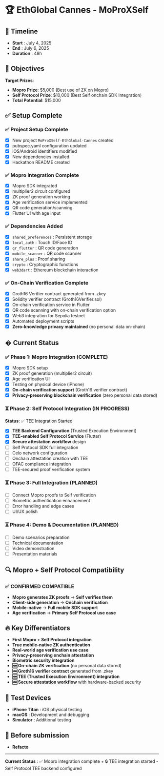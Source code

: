 # 🏆 EthGlobal Cannes - MoProXSelf

## 📅 Timeline
- **Start** : July 4, 2025
- **End** : July 6, 2025  
- **Duration** : 48h

## 🎯 Objectives
**Target Prizes**:
- **Mopro Prize**: $5,000 (Best use of ZK on Mopro)
- **Self Protocol Prize**: $10,000 (Best Self onchain SDK Integration)
- **Total Potential**: $15,000

## ✅ Setup Complete

### ✅ Project Setup Complete

- [x] New project `MoProXSelf-EthGlobal-Cannes` created
- [x] pubspec.yaml configuration updated
- [x] iOS/Android identifiers modified
- [x] New dependencies installed
- [x] Hackathon README created

### ✅ Mopro Integration Complete

- [x] Mopro SDK integrated
- [x] multiplier2 circuit configured
- [x] ZK proof generation working
- [x] Age verification service implemented
- [x] QR code generation/scanning
- [x] Flutter UI with age input

### ✅ Dependencies Added

- [x] `shared_preferences` : Persistent storage
- [x] `local_auth` : Touch ID/Face ID  
- [x] `qr_flutter` : QR code generation
- [x] `mobile_scanner` : QR code scanner
- [x] `share_plus` : Proof sharing
- [x] `crypto` : Cryptographic functions
- [x] `web3dart` : Ethereum blockchain interaction

### ✅ On-Chain Verification Complete

- [x] Groth16 Verifier contract generated from .zkey
- [x] Solidity verifier contract (Groth16Verifier.sol)
- [x] On-chain verification service in Flutter
- [x] QR code scanning with on-chain verification option
- [x] Web3 integration for Sepolia testnet
- [x] Automated deployment scripts
- [x] **Zero-knowledge privacy maintained** (no personal data on-chain)

## � Current Status

### ✅ Phase 1: Mopro Integration (COMPLETE)

- [x] Mopro SDK setup
- [x] ZK proof generation (multiplier2 circuit)
- [x] Age verification UI
- [x] Testing on physical device (iPhone)
- [x] **On-chain verification support** (Groth16 verifier contract)
- [x] **Privacy-preserving blockchain verification** (zero personal data stored)

### ⏳ Phase 2: Self Protocol Integration (IN PROGRESS)

**Status**: ✅ TEE Integration Started

- [x] **TEE Backend Configuration** (Trusted Execution Environment)
- [x] **TEE-enabled Self Protocol Service** (Flutter)
- [x] **Secure attestation workflow** design
- [ ] Self Protocol SDK full integration
- [ ] Celo network configuration
- [ ] Onchain attestation creation with TEE
- [ ] OFAC compliance integration
- [ ] TEE-secured proof verification system

### ⏳ Phase 3: Full Integration (PLANNED)

- [ ] Connect Mopro proofs to Self verification
- [ ] Biometric authentication enhancement
- [ ] Error handling and edge cases
- [ ] UI/UX polish

### ⏳ Phase 4: Demo & Documentation (PLANNED)

- [ ] Demo scenarios preparation
- [ ] Technical documentation
- [ ] Video demonstration
- [ ] Presentation materials

## 🔍 Mopro + Self Protocol Compatibility

### ✅ **CONFIRMED COMPATIBLE**

- **Mopro generates ZK proofs** → **Self verifies them**
- **Client-side generation** → **Onchain verification**
- **Mobile-native** → **Full mobile SDK support**
- **Age verification** → **Primary Self Protocol use case**

## 🔥 Key Differentiators

- **First Mopro + Self Protocol integration**
- **True mobile-native ZK authentication**
- **Real-world age verification use case**
- **Privacy-preserving onchain attestation**
- **Biometric security integration**
- **🆕 On-chain ZK verification** (no personal data stored)
- **🆕 Groth16 verifier contract** generated from .zkey
- **🆕 TEE (Trusted Execution Environment) integration**
- **🆕 Secure attestation workflow** with hardware-backed security

## 📱 Test Devices

- **iPhone Titan** : iOS physical testing
- **macOS** : Development and debugging
- **Simulator** : Additional testing


## 📱 Before submission
- **Refacto**
---

**Current Status** : ✅ Mopro integration complete + 🔒 TEE integration started - Self Protocol TEE backend configured
